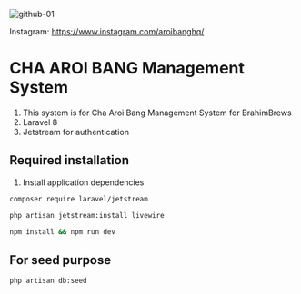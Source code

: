 ![github-01](https://user-images.githubusercontent.com/81413229/121632308-550ffd00-cab3-11eb-92fa-2a1fea090ce2.png)

Instagram: https://www.instagram.com/aroibanghq/

# CHA AROI BANG Management System

1. This system is for Cha Aroi Bang Management System for BrahimBrews
2. Laravel 8
3. Jetstream for authentication

## Required installation

1. Install application dependencies
```bash
composer require laravel/jetstream
```
```bash
php artisan jetstream:install livewire
```
```bash
npm install && npm run dev
```

## For seed purpose
```bash
php artisan db:seed
```
